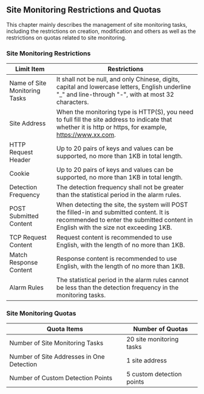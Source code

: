 ## Site Monitoring Restrictions and Quotas
This chapter mainly describes the management of site monitoring tasks, including the restrictions on creation, modification and others as well as the restrictions on quotas related to site monitoring.
### Site Monitoring Restrictions
 Limit Item | Restrictions 
 -- | --
 Name of Site Monitoring Tasks | It shall not be null, and only Chinese, digits, capital and lowercase letters, English underline "_" and line-through "-", with at most 32 characters.
 Site Address | When the monitoring type is HTTP(S), you need to full fill the site address to indicate that whether it is http or https, for example, https://www.xx.com.
 HTTP Request Header | Up to 20 pairs of keys and values can be supported, no more than 1KB in total length.
 Cookie | Up to 20 pairs of keys and values can be supported, no more than 1KB in total length.
 Detection Frequency | The detection frequency shall not be greater than the statistical period in the alarm rules.
 POST Submitted Content | When detecting the site, the system will POST the filled-in and submitted content. It is recommended to enter the submitted content in English with the size not exceeding 1KB.
 TCP Request Content | Request content is recommended to use English, with the length of no more than 1KB.
 Match Response Content | Response content is recommended to use English, with the length of no more than 1KB.
 Alarm Rules | The statistical period in the alarm rules cannot be less than the detection frequency in the monitoring tasks.
 
### Site Monitoring Quotas
 Quota Items | Number of Quotas 
  -- | --
 Number of Site Monitoring Tasks | 20 site monitoring tasks
 Number of Site Addresses in One Detection | 1 site address
 Number of Custom Detection Points | 5 custom detection points
